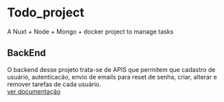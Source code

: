 # Todo_project
A Nuxt + Node + Mongo + docker project to manage tasks

## BackEnd
O backend desse projeto trata-se de APIS que permitem que cadastro de usuário, autenticacão, envio de emails para reset de senha, criar, alterar e remover tarefas de cada usuário.<br>
[ver documentação](./backend)
